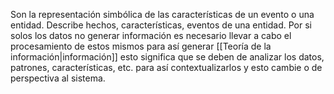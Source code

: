 Son la representación simbólica de las características de un evento o una entidad.
Describe hechos, características, eventos de una entidad.
Por si solos los datos no generar información es necesario llevar a cabo el procesamiento de estos mismos para así generar [[Teoría de la información|información]] esto significa que se deben de analizar los datos, patrones, características, etc. para así contextualizarlos y esto cambie o de perspectiva al sistema.
